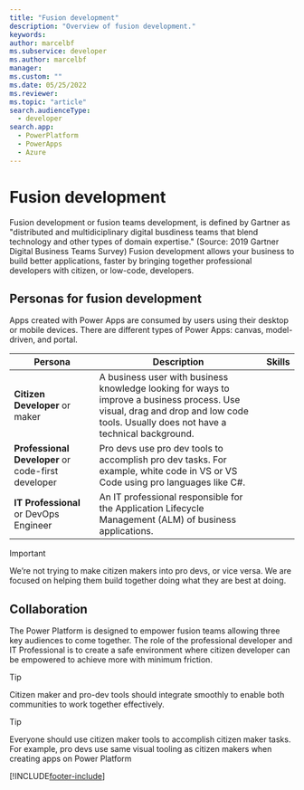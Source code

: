 ```yaml
---
title: "Fusion development"
description: "Overview of fusion development."
keywords: 
author: marcelbf
ms.subservice: developer
ms.author: marcelbf
manager: 
ms.custom: ""
ms.date: 05/25/2022
ms.reviewer: 
ms.topic: "article"
search.audienceType: 
  - developer
search.app: 
  - PowerPlatform
  - PowerApps
  - Azure
---
```


# Fusion development

Fusion development or fusion teams development, is defined by Gartner as "distributed and multidiciplinary digital busdiness teams that blend technology and other types of domain expertise." (Source: 2019 Gartner Digital Business Teams Survey)
Fusion development allows your business to build better applications, faster by bringing together professional developers with citizen, or low-code, developers.



## Personas for fusion development

Apps created with Power Apps are consumed by users using their desktop or mobile devices. There are different types of Power Apps: canvas, model-driven, and portal.

| Persona | Description | Skills |
| ---- | ---- | --- |
| **Citizen Developer** or maker | A business user with business knowledge looking for ways to improve a business process. Use visual, drag and drop and low code tools. Usually does not have a technical background. |
| **Professional Developer** or code-first developer | Pro devs use pro dev tools to accomplish pro dev tasks. For example, white code in VS or VS Code using pro languages like C#. |
| **IT Professional** or DevOps Engineer | An IT professional responsible for the Application Lifecycle Management (ALM) of business applications. |

>[!important]
> We’re not trying to make citizen makers into pro devs, or vice versa. We are focused on helping them build together doing what they are best at doing.

## Collaboration

The Power Platform is designed to empower fusion teams allowing three key audiences to come together.
The role of the professional developer and IT Professional is to create a safe environment where citizen developer can be empowered to achieve more with minimum friction.

> [!TIP]
> Citizen maker and pro-dev tools should integrate smoothly to enable both communities to work together effectively.

> [!TIP]
> Everyone should use citizen maker tools to accomplish citizen maker tasks. For example, pro devs use same visual tooling as citizen makers when creating apps on Power Platform

[!INCLUDE[footer-include](../includes/footer-banner.md)]
